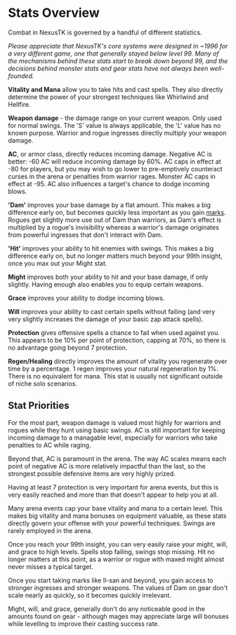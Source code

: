 # Stats Overview

Combat in NexusTK is governed by a handful of different statistics.

_Please appreciate that NexusTK's core systems were designed in ~1996 for a very different game, one that generally stayed below level 99. Many of the mechanisms behind these stats start to break down beyond 99, and the decisions behind monster stats and gear stats have not always been well-founded._

**Vitality and Mana** allow you to take hits and cast spells. They also directly determine the power of your strongest techniques like Whirlwind and Hellfire.

**Weapon damage** - the damage range on your current weapon. Only used for normal swings. The 'S' value is always applicable, the 'L' value has no known purpose. Warrior and rogue ingresses directly multiply your weapon damage.

**AC**, or armor class, directly reduces incoming damage. Negative AC is better: -60 AC will reduce incoming damage by 60%. AC caps in effect at -80 for players, but you may wish to go lower to pre-emptively counteract curses in the arena or penalties from warrior rages. Monster AC caps in effect at -95. AC also influences a target's chance to dodge incoming blows.

**'Dam'** improves your base damage by a flat amount. This makes a big difference early on, but becomes quickly less important as you gain [marks](character/marks.md). Rogues get slightly more use out of Dam than warriors, as Dam's effect is multiplied by a rogue's invisibility whereas a warrior's damage originates from powerful ingresses that don't interact with Dam.

**'Hit'** improves your ability to hit enemies with swings. This makes a big difference early on, but no longer matters much beyond your 99th insight, once you max out your Might stat.

**Might** improves both your ability to hit and your base damage, if only slightly. Having enough also enables you to equip certain weapons.

**Grace** improves your ability to dodge incoming blows.

**Will** improves your ability to cast certain spells without failing (and very very slightly increases the damage of your basic zap attack spells).

**Protection** gives offensive spells a chance to fail when used against you. This appears to be 10% per point of protection, capping at 70%, so there is no advantage going beyond 7 protection.

**Regen/Healing** directly improves the amount of vitality you regenerate over time by a percentage. 1 regen improves your natural regeneration by 1%. There is no equivalent for mana. This stat is usually not significant outside of niche solo scenarios.

## Stat Priorities

For the most part, weapon damage is valued most highly for warriors and rogues while they hunt using basic swings. AC is still important for keeping incoming damage to a managable level, especially for warriors who take penalties to AC while raging.

Beyond that, AC is paramount in the arena. The way AC scales means each point of negative AC is more relatively impactful than the last, so the strongest possible defensive items are very highly prized.

Having at least 7 protection is very important for arena events, but this is very easily reached and more than that doesn't appear to help you at all.

Many arena events cap your base vitality and mana to a certain level. This makes big vitality and mana bonuses on equipment valuable, as these stats directly govern your offense with your powerful techniques. Swings are rarely employed in the arena.

Once you reach your 99th insight, you can very easily raise your might, will, and grace to high levels. Spells stop failing, swings stop missing. Hit no longer matters at this point, as a warrior or rogue with maxed might almost never misses a typical target.

Once you start taking marks like Il-san and beyond, you gain access to stronger ingresses and stronger weapons. The values of Dam on gear don't scale nearly as quickly, so it becomes quickly irrelevant.

Might, will, and grace, generally don't do any noticeable good in the amounts found on gear - although mages may appreciate large will bonuses while levelling to improve their casting success rate.
